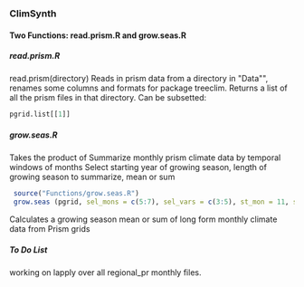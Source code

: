 ### ClimSynth

#### Two Functions: read.prism.R and grow.seas.R

##### read.prism.R
read.prism(directory)
Reads in prism data from a directory in "Data"", renames some columns and formats for package treeclim. Returns a list of all the prism files in that directory. Can be subsetted:

```r
pgrid.list[[1]]
```


##### grow.seas.R

Takes the product of Summarize monthly prism climate data by temporal windows of months
Select starting year of growing season, length of growing season to summarize, mean or sum

```r
 source("Functions/grow.seas.R")
 grow.seas (pgrid, sel_mons = c(5:7), sel_vars = c(3:5), st_mon = 11, sum_f = c("mean", "sum"))
```
Calculates a growing season mean or sum of long form monthly climate data from Prism grids

##### To Do List
working on lapply over all regional_pr monthly files.

